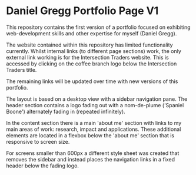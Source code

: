 # Daniel Gregg Portfolio Page V1

This repository contains the first version of a portfolio focused on exhibiting web-development skills and other expertise for myself (Daniel Gregg). 

The website contained within this repository has limited functionality currently. Whilst internal links (to different page sections) work, the only external link working is for the Intersection Traders website. This is accessed by clicking on the coffee branch logo below the Intersection Traders title. 

The remaining links will be updated over time with new versions of this portfolio. 

The layout is based on a desktop view with a sidebar navigation pane. The header section contains a logo fading out with a nom-de-plume ('Spaniel Boone') alternately fading in (repeated infinitely). 

In the content section there is a main 'about me' section with links to my main areas of work: research, impact and applications. These additional elements are located in a flexbox below the 'about me' section that is responsive to screen size. 

For screens smaller than 600px a different style sheet was created that removes the sidebar and instead places the navigation links in a fixed header below the fading logo.    
